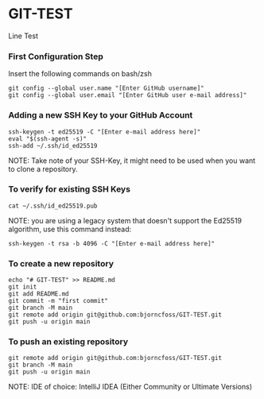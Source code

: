 # GIT-TEST

Line Test

### First Configuration Step

Insert the following commands on bash/zsh

```shell
git config --global user.name "[Enter GitHub username]"
git config --global user.email "[Enter GitHub user e-mail address]"
```

### Adding a new SSH Key to your GitHub Account
```shell
ssh-keygen -t ed25519 -C "[Enter e-mail address here]"
eval "$(ssh-agent -s)"
ssh-add ~/.ssh/id_ed25519
```
NOTE: Take note of your SSH-Key, it might need to be used when you want to clone a repository.

### To verify for existing SSH Keys
```shell
cat ~/.ssh/id_ed25519.pub
```

NOTE: you are using a legacy system that doesn't support the Ed25519 algorithm, use this command instead:

```shell
ssh-keygen -t rsa -b 4096 -C "[Enter e-mail address here]"
```

### To create a new repository
```shell
echo "# GIT-TEST" >> README.md
git init
git add README.md
git commit -m "first commit"
git branch -M main
git remote add origin git@github.com:bjorncfoss/GIT-TEST.git
git push -u origin main
```

### To push an existing repository
```shell
git remote add origin git@github.com:bjorncfoss/GIT-TEST.git
git branch -M main
git push -u origin main
```

NOTE: IDE of choice: IntelliJ IDEA (Either Community or Ultimate Versions)